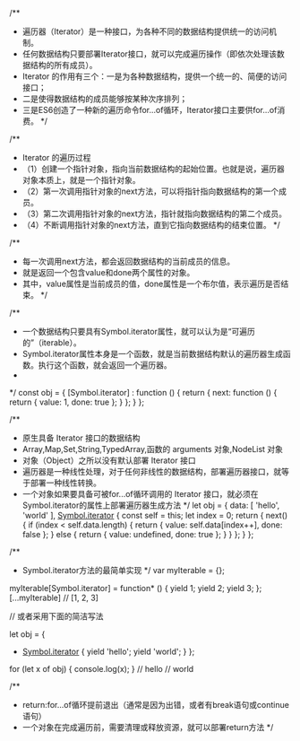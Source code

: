 /**
 * 遍历器（Iterator）是一种接口，为各种不同的数据结构提供统一的访问机制。
 * 任何数据结构只要部署Iterator接口，就可以完成遍历操作（即依次处理该数据结构的所有成员）。
 * Iterator 的作用有三个：一是为各种数据结构，提供一个统一的、简便的访问接口；
 * 二是使得数据结构的成员能够按某种次序排列；
 * 三是ES6创造了一种新的遍历命令for...of循环，Iterator接口主要供for...of消费。
 */



/**
 * Iterator 的遍历过程
 * （1）创建一个指针对象，指向当前数据结构的起始位置。也就是说，遍历器对象本质上，就是一个指针对象。
 * （2）第一次调用指针对象的next方法，可以将指针指向数据结构的第一个成员。
 * （3）第二次调用指针对象的next方法，指针就指向数据结构的第二个成员。
 * （4）不断调用指针对象的next方法，直到它指向数据结构的结束位置。
 */

/**
 * 每一次调用next方法，都会返回数据结构的当前成员的信息。
 * 就是返回一个包含value和done两个属性的对象。
 * 其中，value属性是当前成员的值，done属性是一个布尔值，表示遍历是否结束。
 */

/**
 * 一个数据结构只要具有Symbol.iterator属性，就可以认为是“可遍历的”（iterable）。
 * Symbol.iterator属性本身是一个函数，就是当前数据结构默认的遍历器生成函数。执行这个函数，就会返回一个遍历器。
 * 
 */
const obj = {
  [Symbol.iterator] : function () {
    return {
      next: function () {
        return {
          value: 1,
          done: true
        };
      }
    };
  }
};

/**
 * 原生具备 Iterator 接口的数据结构
 * Array,Map,Set,String,TypedArray,函数的 arguments 对象,NodeList 对象
 * 对象（Object）之所以没有默认部署 Iterator 接口
 * 遍历器是一种线性处理，对于任何非线性的数据结构，部署遍历器接口，就等于部署一种线性转换。
 * 一个对象如果要具备可被for...of循环调用的 Iterator 接口，就必须在Symbol.iterator的属性上部署遍历器生成方法
 */
let obj = {
  data: [ 'hello', 'world' ],
  [Symbol.iterator]() {
    const self = this;
    let index = 0;
    return {
      next() {
        if (index < self.data.length) {
          return {
            value: self.data[index++],
            done: false
          };
        } else {
          return { value: undefined, done: true };
        }
      }
    };
  }
};

/**
 * Symbol.iterator方法的最简单实现
 */
var myIterable = {};

myIterable[Symbol.iterator] = function* () {
  yield 1;
  yield 2;
  yield 3;
};
[...myIterable] // [1, 2, 3]

// 或者采用下面的简洁写法

let obj = {
  * [Symbol.iterator]() {
    yield 'hello';
    yield 'world';
  }
};

for (let x of obj) {
  console.log(x);
}
// hello
// world


/**
 * return:for...of循环提前退出（通常是因为出错，或者有break语句或continue语句）
 * 一个对象在完成遍历前，需要清理或释放资源，就可以部署return方法
 */




































































